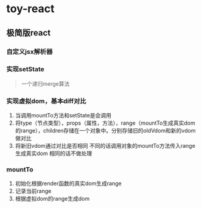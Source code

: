 # toy-react
## 极简版react
### 自定义jsx解析器
### 实现setState
  > 一个递归merge算法
### 实现虚拟dom，基本diff对比
  1. 当调用mountTo方法和setState是会调用
  2. 将type（节点类型），props（属性，方法），range（mountTo生成真实dom的range），children存储在一个对象中。分别存储旧的oldVdom和新的vdom做对比
  3. 将新旧vdom通过对比是否相同 不同的话调用对象的mountTo方法传入range生成真实dom 相同的话不做处理
### mountTo
  1. 初始化根据render函数的真实dom生成range
  2. 记录当前range
  3. 根据虚拟dom的range生成dom